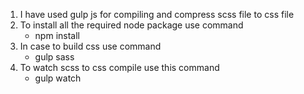 1. I have used gulp js for compiling and compress scss file to css file
2. To install all the required node package use command
    - npm install
3. In case to build css use command
    - gulp sass
4. To watch scss to css compile use this command
    - gulp watch
